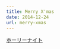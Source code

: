 ```yaml
---
title: Merry X'mas
date: 2014-12-24
url: merry-xmas
---
```


[ホーリーナイト](http://music.163.com/#/song?id=4949087)

<!-- more -->

